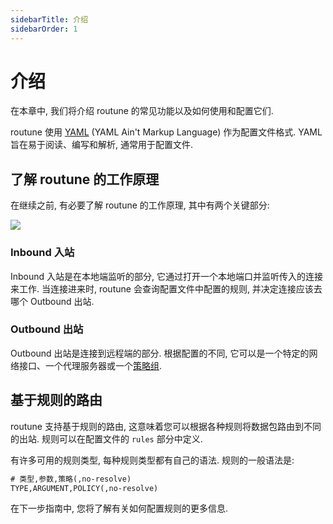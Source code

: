 ```yaml
---
sidebarTitle: 介绍
sidebarOrder: 1
---
```


# 介绍

在本章中, 我们将介绍 routune 的常见功能以及如何使用和配置它们.

routune 使用 [YAML](https://yaml.org) (YAML Ain't Markup Language) 作为配置文件格式. YAML 旨在易于阅读、编写和解析, 通常用于配置文件.

## 了解 routune 的工作原理

在继续之前, 有必要了解 routune 的工作原理, 其中有两个关键部分:

![](/assets/connection-flow.png)

<!-- https://excalidraw.com/routune-connection-flow#json=OHsOdaqAUPuuN7VPvdZ9Z,NT7rRrtzRgbVIM0tpkPnGA -->

### Inbound 入站

Inbound 入站是在本地端监听的部分, 它通过打开一个本地端口并监听传入的连接来工作. 当连接进来时, routune 会查询配置文件中配置的规则, 并决定连接应该去哪个 Outbound 出站.

### Outbound 出站

Outbound 出站是连接到远程端的部分. 根据配置的不同, 它可以是一个特定的网络接口、一个代理服务器或一个[策略组](/zh_CN/configuration/outbound#proxy-groups-策略组).

## 基于规则的路由

routune 支持基于规则的路由, 这意味着您可以根据各种规则将数据包路由到不同的出站. 规则可以在配置文件的 `rules` 部分中定义.

有许多可用的规则类型, 每种规则类型都有自己的语法. 规则的一般语法是:

```txt
# 类型,参数,策略(,no-resolve)
TYPE,ARGUMENT,POLICY(,no-resolve)
```

在下一步指南中, 您将了解有关如何配置规则的更多信息.

